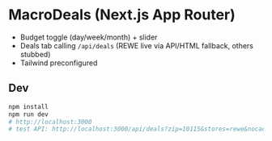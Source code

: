 # MacroDeals (Next.js App Router)

- Budget toggle (day/week/month) + slider
- Deals tab calling `/api/deals` (REWE live via API/HTML fallback, others stubbed)
- Tailwind preconfigured

## Dev
```bash
npm install
npm run dev
# http://localhost:3000
# test API: http://localhost:3000/api/deals?zip=10115&stores=rewe&nocache=1
```

